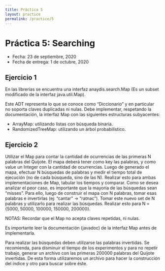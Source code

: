 ```yaml
---
title: Práctica 5
layout: practice
permalink: /practice/5
---
```


# Práctica 5: Searching

* Fecha: 23 de septiembre, 2020
* Fecha de entrega: 1 de octubre, 2020

## Ejercicio 1

En las librerías se encuentra una interfaz anaydis.search.Map (Es un subset modificado de la interfaz java.util.Map).

Este ADT representa lo que se conoce como “Diccionario” y en particular no soporta claves duplicadas ni nulas.
Debe implementar, respetando la documentación, la interfaz Map con las siguientes estructuras subyacentes:

* ArrayMap: utilizando listas con búsqueda binaria.
* RandomizedTreeMap: utilizando un árbol probabilístico.

## Ejercicio 2

Utilizar el Map para contar la cantidad de ocurrencias de las primeras N palabras del Quijote.
El mapa deberá tener como key las palabras, y como value un Integer con la cantidad de ocurrencias.
Luego de generado el mapa, efectuar N búsquedas de palabras y medir el tiempo total de ejecución (no de cada búsqueda, sino de las N).
Realizar esto para ambas implementaciones de Map, tabular los tiempos y comparar.
Como se desea analizar el peor caso, es importante que la mayoría de las búsquedas sean “misses”. Para ello, luego de construir el mapa con N palabras, tomar esas palabras e invertirlas (ej: “cantar” -> “ratnac”). Tomar este nuevo set de N palabras y utilizarlo para realizar las búsquedas.
Realizar esto para N = {5000, 50000, 100000, 150000, 200000}.

NOTAS:
Recordar que el Map no acepta claves repetidas, ni nulas.

Es importante leer la documentación (javadoc) de la interfaz Map antes de implementarla.

Para realizar las búsquedas deben utilizarse las palabras invertidas. Se recomienda, para disminuir el tiempo de los experimentos y para no repetir trabajo, generar un archivo con las primeras 200000 palabras del Quijote invertidas. De esta forma utilizaremos un archivo para hacer la construcción del índice y otro para buscar sobre éste.
